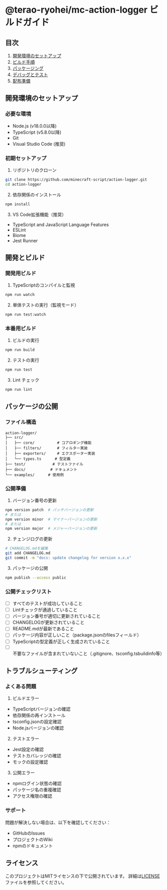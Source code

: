# @terao-ryohei/mc-action-logger ビルドガイド

## 目次

1. [開発環境のセットアップ](#開発環境のセットアップ)
2. [ビルド手順](#ビルド手順)
3. [パッケージング](#パッケージング)
4. [デバッグとテスト](#デバッグとテスト)
5. [配布準備](#配布準備)

## 開発環境のセットアップ

### 必要な環境

- Node.js (v18.0.0以降)
- TypeScript (v5.8.0以降)
- Git
- Visual Studio Code (推奨)

### 初期セットアップ

1. リポジトリのクローン
```bash
git clone https://github.com/minecraft-script/action-logger.git
cd action-logger
```

2. 依存関係のインストール
```bash
npm install
```

3. VS Code拡張機能（推奨）
- TypeScript and JavaScript Language Features
- ESLint
- Biome
- Jest Runner

## 開発とビルド

### 開発用ビルド

1. TypeScriptのコンパイルと監視
```bash
npm run watch
```

2. 単体テストの実行（監視モード）
```bash
npm run test:watch
```

### 本番用ビルド

1. ビルドの実行
```bash
npm run build
```

2. テストの実行
```bash
npm run test
```

3. Lint チェック
```bash
npm run lint
```

## パッケージの公開

### ファイル構造

```
action-logger/
├── src/
│   ├── core/          # コアロギング機能
│   ├── filters/       # フィルター実装
│   ├── exporters/     # エクスポーター実装
│   └── types.ts      # 型定義
├── test/            # テストファイル
├── docs/           # ドキュメント
└── examples/      # 使用例
```

### 公開準備

1. バージョン番号の更新
```bash
npm version patch  # パッチバージョンの更新
# または
npm version minor  # マイナーバージョンの更新
# または
npm version major  # メジャーバージョンの更新
```

2. チェンジログの更新
```bash
# CHANGELOG.mdを編集
git add CHANGELOG.md
git commit -m "docs: update changelog for version x.x.x"
```

3. パッケージの公開
```bash
npm publish --access public
```

### 公開チェックリスト

- [ ] すべてのテストが成功していること
- [ ] Lintチェックが通過していること
- [ ] バージョン番号が適切に更新されていること
- [ ] CHANGELOGが更新されていること
- [ ] README.mdが最新であること
- [ ] パッケージ内容が正しいこと（package.jsonのfilesフィールド）
- [ ] TypeScriptの型定義が正しく生成されていること
- [ ] 不要なファイルが含まれていないこと（.gitignore、tsconfig.tsbuildinfo等）

## トラブルシューティング

### よくある問題

1. ビルドエラー
- TypeScriptバージョンの確認
- 依存関係の再インストール
- tsconfig.jsonの設定確認
- Node.jsバージョンの確認

2. テストエラー
- Jest設定の確認
- テストカバレッジの確認
- モックの設定確認

3. 公開エラー
- npmログイン状態の確認
- パッケージ名の重複確認
- アクセス権限の確認

### サポート

問題が解決しない場合は、以下を確認してください：
- GitHubのIssues
- プロジェクトのWiki
- npmのドキュメント

## ライセンス

このプロジェクトはMITライセンスの下で公開されています。
詳細は[LICENSE](./LICENSE)ファイルを参照してください。